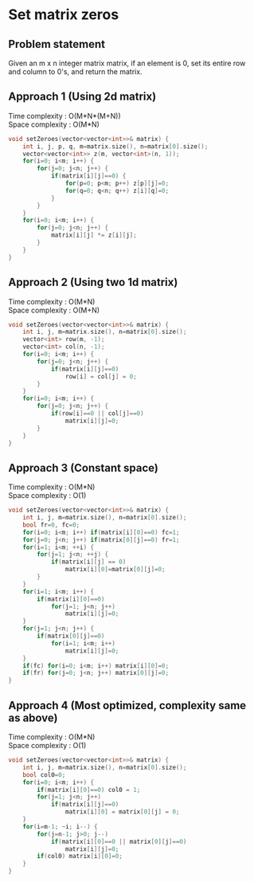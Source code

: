 # Set matrix zeros

## Problem statement

Given an m x n integer matrix matrix, if an element is 0, set its entire row and column to 0's, and return the matrix.

## Approach 1 (Using 2d matrix)

Time complexity : O(M\*N\*(M+N))  
Space complexity : O(M\*N)

```cpp
void setZeroes(vector<vector<int>>& matrix) {
    int i, j, p, q, m=matrix.size(), n=matrix[0].size();
    vector<vector<int>> z(m, vector<int>(n, 1));
    for(i=0; i<m; i++) {
        for(j=0; j<n; j++) {
            if(matrix[i][j]==0) {
                for(p=0; p<m; p++) z[p][j]=0;
                for(q=0; q<n; q++) z[i][q]=0;
            }
        }
    }
    for(i=0; i<m; i++) {
        for(j=0; j<n; j++) {
            matrix[i][j] *= z[i][j];
        }
    }
}
```

## Approach 2 (Using two 1d matrix)

Time complexity : O(M\*N)  
Space complexity : O(M+N)

```cpp
void setZeroes(vector<vector<int>>& matrix) {
    int i, j, m=matrix.size(), n=matrix[0].size();
    vector<int> row(m, -1);
    vector<int> col(n, -1);
    for(i=0; i<m; i++) {
        for(j=0; j<n; j++) {
            if(matrix[i][j]==0)
                row[i] = col[j] = 0;
        }
    }
    for(i=0; i<m; i++) {
        for(j=0; j<n; j++) {
            if(row[i]==0 || col[j]==0)
                matrix[i][j]=0;
        }
    }
}
```

## Approach 3 (Constant space)

Time complexity : O(M\*N)  
Space complexity : O(1)

```cpp
void setZeroes(vector<vector<int>>& matrix) {
    int i, j, m=matrix.size(), n=matrix[0].size();
    bool fr=0, fc=0;
    for(i=0; i<m; i++) if(matrix[i][0]==0) fc=1;
    for(j=0; j<n; j++) if(matrix[0][j]==0) fr=1;
    for(i=1; i<m; ++i) {
        for(j=1; j<n; ++j) {
            if(matrix[i][j] == 0)
                matrix[i][0]=matrix[0][j]=0;
        }
    }
    for(i=1; i<m; i++) {
        if(matrix[i][0]==0)
            for(j=1; j<n; j++)
                matrix[i][j]=0;
    }
    for(j=1; j<n; j++) {
        if(matrix[0][j]==0)
            for(i=1; i<m; i++)
                matrix[i][j]=0;
    }
    if(fc) for(i=0; i<m; i++) matrix[i][0]=0;
    if(fr) for(j=0; j<n; j++) matrix[0][j]=0;
}
```

## Approach 4 (Most optimized, complexity same as above)

Time complexity : O(M\*N)  
Space complexity : O(1)

```cpp
void setZeroes(vector<vector<int>>& matrix) {
    int i, j, m=matrix.size(), n=matrix[0].size();
    bool col0=0;
    for(i=0; i<m; i++) {
        if(matrix[i][0]==0) col0 = 1;
        for(j=1; j<n; j++)
            if(matrix[i][j]==0)
                matrix[i][0] = matrix[0][j] = 0;
    }
    for(i=m-1; ~i; i--) {
        for(j=n-1; j>0; j--)
            if(matrix[i][0]==0 || matrix[0][j]==0)
                matrix[i][j]=0;
        if(col0) matrix[i][0]=0;
    }
}
```
